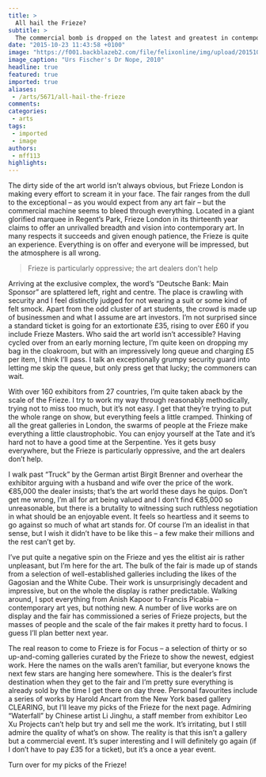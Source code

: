 ```yaml
---
title: >
  All hail the Frieze?
subtitle: >
  The commercial bomb is dropped on the latest and greatest in contemporary art
date: "2015-10-23 11:43:58 +0100"
image: "https://f001.backblazeb2.com/file/felixonline/img/upload/201510231242-ygr12-117599.ipad.jpeg"
image_caption: "Urs Fischer's Dr Nope, 2010"
headline: true
featured: true
imported: true
aliases:
 - /arts/5671/all-hail-the-frieze
comments:
categories:
 - arts
tags:
 - imported
 - image
authors:
 - mff113
highlights:
---
```


The dirty side of the art world isn’t always obvious, but Frieze London is making every effort to scream it in your face. The fair ranges from the dull to the exceptional – as you would expect from any art fair – but the commercial machine seems to bleed through everything. Located in a giant glorified marquee in Regent’s Park, Frieze London in its thirteenth year claims to offer an unrivalled breadth and vision into contemporary art. In many respects it succeeds and given enough patience, the Frieze is quite an experience. Everything is on offer and everyone will be impressed, but the atmosphere is all wrong.

> Frieze is particularly oppressive; the art dealers don’t help

Arriving at the exclusive complex, the word’s “Deutsche Bank: Main Sponsor” are splattered left, right and centre. The place is crawling with security and I feel distinctly judged for not wearing a suit or some kind of felt smock. Apart from the odd cluster of art students, the crowd is made up of businessmen and what I assume are art investors. I’m not surprised since a standard ticket is going for an extortionate £35, rising to over £60 if you include Frieze Masters. Who said the art world isn’t accessible? Having cycled over from an early morning lecture, I’m quite keen on dropping my bag in the cloakroom, but with an impressively long queue and charging £5 per item, I think I’ll pass. I talk an exceptionally grumpy security guard into letting me skip the queue, but only press get that lucky; the commoners can wait.

With over 160 exhibitors from 27 countries, I’m quite taken aback by the scale of the Frieze. I try to work my way through reasonably methodically, trying not to miss too much, but it’s not easy. I get that they’re trying to put the whole range on show, but everything feels a little cramped. Thinking of all the great galleries in London, the swarms of people at the Frieze make everything a little claustrophobic. You can enjoy yourself at the Tate and it’s hard not to have a good time at the Serpentine. Yes it gets busy everywhere, but the Frieze is particularly oppressive, and the art dealers don’t help.

I walk past “Truck” by the German artist Birgit Brenner and overhear the exhibitor arguing with a husband and wife over the price of the work. €85,000 the dealer insists; that’s the art world these days he quips. Don’t get me wrong, I’m all for art being valued and I don’t find €85,000 so unreasonable, but there is a brutality to witnessing such ruthless negotiation in what should be an enjoyable event. It feels so heartless and it seems to go against so much of what art stands for. Of course I’m an idealist in that sense, but I wish it didn’t have to be like this – a few make their millions and the rest can’t get by.

I’ve put quite a negative spin on the Frieze and yes the elitist air is rather unpleasant, but I’m here for the art. The bulk of the fair is made up of stands from a selection of well-established galleries including the likes of the Gagosian and the White Cube. Their work is unsurprisingly decadent and impressive, but on the whole the display is rather predictable. Walking around, I spot everything from Anish Kapoor to Francis Picabia – contemporary art yes, but nothing new. A number of live works are on display and the fair has commissioned a series of Frieze projects, but the masses of people and the scale of the fair makes it pretty hard to focus. I guess I’ll plan better next year.

The real reason to come to Frieze is for Focus – a selection of thirty or so up-and-coming galleries curated by the Frieze to show the newest, edgiest work. Here the names on the walls aren’t familiar, but everyone knows the next few stars are hanging here somewhere. This is the dealer’s first destination when they get to the fair and I’m pretty sure everything is already sold by the time I get there on day three. Personal favourites include a series of works by Harold Ancart from the New York based gallery CLEARING, but I’ll leave my picks of the Frieze for the next page. Admiring “Waterfall” by Chinese artist Li Jinghu, a staff member from exhibitor Leo Xu Projects can’t help but try and sell me the work. It’s irritating, but I still admire the quality of what’s on show. The reality is that this isn’t a gallery but a commercial event. It’s super interesting and I will definitely go again (if I don’t have to pay £35 for a ticket), but it’s a once a year event.

Turn over for my picks of the Frieze!
